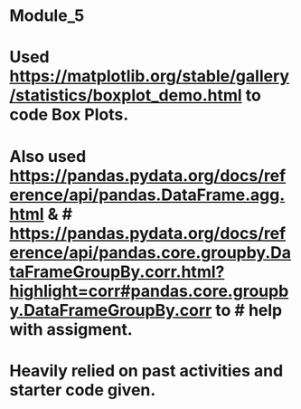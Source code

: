 # Module_5

# Used https://matplotlib.org/stable/gallery/statistics/boxplot_demo.html to code Box Plots.

# Also used https://pandas.pydata.org/docs/reference/api/pandas.DataFrame.agg.html & # https://pandas.pydata.org/docs/reference/api/pandas.core.groupby.DataFrameGroupBy.corr.html?highlight=corr#pandas.core.groupby.DataFrameGroupBy.corr to # help with assigment. 

# Heavily relied on past activities and starter code given.
